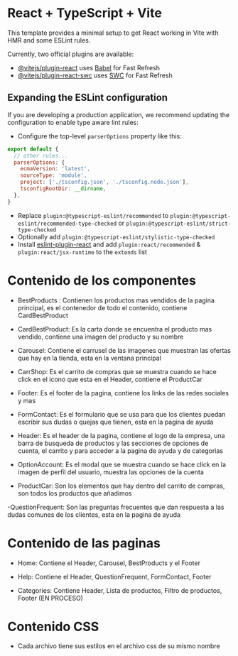 # React + TypeScript + Vite

This template provides a minimal setup to get React working in Vite with HMR and some ESLint rules.

Currently, two official plugins are available:

- [@vitejs/plugin-react](https://github.com/vitejs/vite-plugin-react/blob/main/packages/plugin-react/README.md) uses [Babel](https://babeljs.io/) for Fast Refresh
- [@vitejs/plugin-react-swc](https://github.com/vitejs/vite-plugin-react-swc) uses [SWC](https://swc.rs/) for Fast Refresh

## Expanding the ESLint configuration

If you are developing a production application, we recommend updating the configuration to enable type aware lint rules:

- Configure the top-level `parserOptions` property like this:

```js
export default {
  // other rules...
  parserOptions: {
    ecmaVersion: 'latest',
    sourceType: 'module',
    project: ['./tsconfig.json', './tsconfig.node.json'],
    tsconfigRootDir: __dirname,
  },
}
```

- Replace `plugin:@typescript-eslint/recommended` to `plugin:@typescript-eslint/recommended-type-checked` or `plugin:@typescript-eslint/strict-type-checked`
- Optionally add `plugin:@typescript-eslint/stylistic-type-checked`
- Install [eslint-plugin-react](https://github.com/jsx-eslint/eslint-plugin-react) and add `plugin:react/recommended` & `plugin:react/jsx-runtime` to the `extends` list

# Contenido de los componentes

 - BestProducts : Contienen los productos mas vendidos de la pagina principal, es el contenedor de todo el contenido, contiene CardBestProduct

 - CardBestProduct: Es la carta donde se encuentra el producto mas vendido, contiene una imagen del producto y su nombre

 - Carousel: Contiene el carrusel de las imagenes que muestran las ofertas que hay en la tienda, esta en la ventana principal

 - CarrShop: Es el carrito de compras que se muestra cuando se hace click en el icono que esta en el Header, contiene el ProductCar

 - Footer: Es el footer de la pagina, contiene los links de las redes sociales y mas

 - FormContact: Es el formulario que se usa para que los clientes puedan escribir sus dudas o quejas que tienen, esta en la pagina de ayuda

 - Header: Es el header de la pagina, contiene el logo de la empresa, una barra de busqueda de productos y las secciones de opciones de cuenta, el carrito y para acceder a la pagina de ayuda y de categorias

 - OptionAccount: Es el modal que se muestra cuando se hace click en la imagen de perfil del usuario, muestra las opciones de la cuenta

 - ProductCar: Son los elementos que hay dentro del carrito de compras, son todos los productos que añadimos

 -QuestionFrequent: Son las preguntas frecuentes que dan respuesta a las dudas comunes de los clientes, esta en la pagina de ayuda

 # Contenido de las paginas

 - Home: Contiene el Header, Carousel, BestProducts y el Footer

 - Help: Contiene el Header, QuestionFrequent, FormContact, Footer

 - Categories: Contiene Header, Lista de productos, Filtro de productos, Footer
 (EN PROCESO)

 # Contenido CSS
 - Cada archivo tiene sus estilos en el archivo css de su mismo nombre